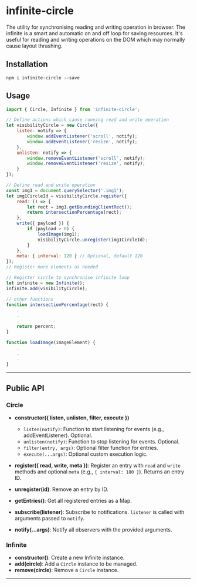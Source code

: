 # infinite-circle

The utility for synchronising reading and writing operation in browser. The infinite is a smart and automatic on and off loop for saving resources. It's useful for reading and writing operations on the DOM which may normally cause layout thrashing.

## Installation

```
npm i infinite-circle --save
```

## Usage

```javascript
import { Circle, Infinite } from 'infinite-circle';

// Define actions which cause running read and write operation
let visibilityCircle = new Circle({
    listen: notify => {
        window.addEventListener('scroll', notify);
        window.addEventListener('resize', notify);
    },
    unlisten: notify => {
        window.removeEventListener('scroll', notify);
        window.removeEventListener('resize', notify);
    }
});

// Define read and write operation
const img1 = document.querySelector('.img1');
let img1CircleId = visibilityCircle.register({
    read: () => {
        let rect = img1.getBoundingClientRect();
        return intersectionPercentage(rect);
    },
    write({ payload }) {
        if (payload > 0) {
            loadImage(img1);
            visibilityCircle.unregister(img1CircleId);
        }
    },
    meta: { interval: 120 } // Optional, default 120
});
// Register more elements as needed

// Register circle to synchronise infinite loop
let infinite = new Infinite();
infinite.add(visibilityCircle);

// other functions
function intersectionPercentage(rect) {
    .
    .
    .
    return percent;
}

function loadImage(imageElement) {
    .
    .
    .
}
```

---

## Public API

### Circle

- **constructor({ listen, unlisten, filter, execute })**
  - `listen(notify)`: Function to start listening for events (e.g., addEventListener). Optional.
  - `unlisten(notify)`: Function to stop listening for events. Optional.
  - `filter(entry, args)`: Optional filter function for entries.
  - `execute(...args)`: Optional custom execution logic.

- **register({ read, write, meta })**: Register an entry with `read` and `write` methods and optional `meta` (e.g., `{ interval: 180 }`). Returns an entry ID.
- **unregister(id)**: Remove an entry by ID.
- **getEntries()**: Get all registered entries as a Map.
- **subscribe(listener)**: Subscribe to notifications. `listener` is called with arguments passed to `notify`.
- **notify(...args)**: Notify all observers with the provided arguments.

### Infinite

- **constructor()**: Create a new Infinite instance.
- **add(circle)**: Add a `Circle` instance to be managed.
- **remove(circle)**: Remove a `Circle` instance.

---
